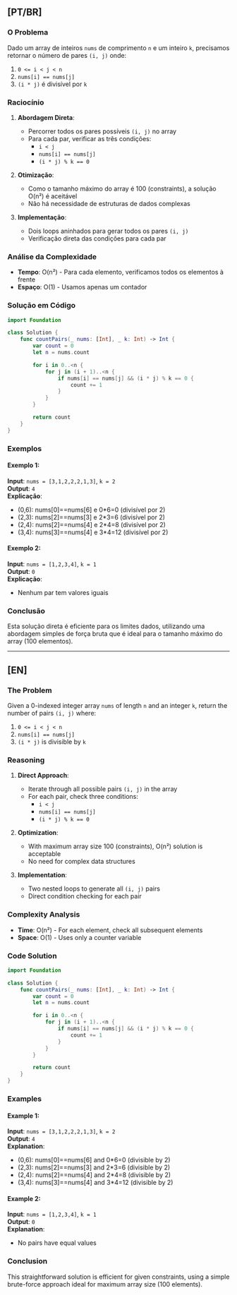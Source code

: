 ## [PT/BR]

### O Problema

Dado um array de inteiros `nums` de comprimento `n` e um inteiro `k`, precisamos retornar o número de pares `(i, j)` onde:
1. `0 <= i < j < n`
2. `nums[i] == nums[j]`
3. `(i * j)` é divisível por `k`

### Raciocínio

1. **Abordagem Direta**:
   - Percorrer todos os pares possíveis `(i, j)` no array
   - Para cada par, verificar as três condições:
     - `i < j`
     - `nums[i] == nums[j]`
     - `(i * j) % k == 0`

2. **Otimização**:
   - Como o tamanho máximo do array é 100 (constraints), a solução O(n²) é aceitável
   - Não há necessidade de estruturas de dados complexas

3. **Implementação**:
   - Dois loops aninhados para gerar todos os pares `(i, j)`
   - Verificação direta das condições para cada par

### Análise da Complexidade

- **Tempo**: O(n²) - Para cada elemento, verificamos todos os elementos à frente
- **Espaço**: O(1) - Usamos apenas um contador

### Solução em Código

```swift
import Foundation 

class Solution {
    func countPairs(_ nums: [Int], _ k: Int) -> Int {
        var count = 0
        let n = nums.count

        for i in 0..<n {
            for j in (i + 1)..<n {
                if nums[i] == nums[j] && (i * j) % k == 0 {
                    count += 1
                }
            }
        }

        return count
    }
}
```

### Exemplos

#### Exemplo 1:
**Input**: `nums = [3,1,2,2,2,1,3]`, `k = 2`  
**Output**: `4`  
**Explicação**:
- (0,6): nums[0]==nums[6] e 0*6=0 (divisível por 2)
- (2,3): nums[2]==nums[3] e 2*3=6 (divisível por 2)
- (2,4): nums[2]==nums[4] e 2*4=8 (divisível por 2)
- (3,4): nums[3]==nums[4] e 3*4=12 (divisível por 2)

#### Exemplo 2:
**Input**: `nums = [1,2,3,4]`, `k = 1`  
**Output**: `0`  
**Explicação**:
- Nenhum par tem valores iguais

### Conclusão

Esta solução direta é eficiente para os limites dados, utilizando uma abordagem simples de força bruta que é ideal para o tamanho máximo do array (100 elementos).

---

## [EN]

### The Problem

Given a 0-indexed integer array `nums` of length `n` and an integer `k`, return the number of pairs `(i, j)` where:
1. `0 <= i < j < n`
2. `nums[i] == nums[j]`
3. `(i * j)` is divisible by `k`

### Reasoning

1. **Direct Approach**:
   - Iterate through all possible pairs `(i, j)` in the array
   - For each pair, check three conditions:
     - `i < j`
     - `nums[i] == nums[j]`
     - `(i * j) % k == 0`

2. **Optimization**:
   - With maximum array size 100 (constraints), O(n²) solution is acceptable
   - No need for complex data structures

3. **Implementation**:
   - Two nested loops to generate all `(i, j)` pairs
   - Direct condition checking for each pair

### Complexity Analysis

- **Time**: O(n²) - For each element, check all subsequent elements
- **Space**: O(1) - Uses only a counter variable

### Code Solution

```swift
import Foundation 

class Solution {
    func countPairs(_ nums: [Int], _ k: Int) -> Int {
        var count = 0
        let n = nums.count

        for i in 0..<n {
            for j in (i + 1)..<n {
                if nums[i] == nums[j] && (i * j) % k == 0 {
                    count += 1
                }
            }
        }

        return count
    }
}
```

### Examples

#### Example 1:
**Input**: `nums = [3,1,2,2,2,1,3]`, `k = 2`  
**Output**: `4`  
**Explanation**:
- (0,6): nums[0]==nums[6] and 0*6=0 (divisible by 2)
- (2,3): nums[2]==nums[3] and 2*3=6 (divisible by 2)
- (2,4): nums[2]==nums[4] and 2*4=8 (divisible by 2)
- (3,4): nums[3]==nums[4] and 3*4=12 (divisible by 2)

#### Example 2:
**Input**: `nums = [1,2,3,4]`, `k = 1`  
**Output**: `0`  
**Explanation**:
- No pairs have equal values

### Conclusion

This straightforward solution is efficient for given constraints, using a simple brute-force approach ideal for maximum array size (100 elements).